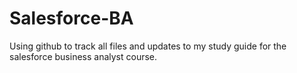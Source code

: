# Salesforce-BA

Using github to track all files and updates to my study guide for the salesforce business analyst course.